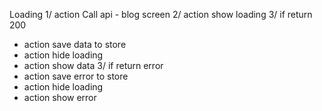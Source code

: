 Loading
1/ action Call api - blog screen
2/ action show loading
3/ if return 200
  - action save data to store
  - action hide loading
  - action show data
3/ if return error
  -  action save error to store
  - action hide loading
  - action show error
